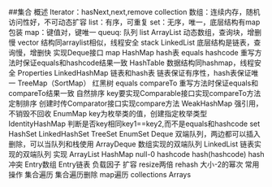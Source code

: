 ##集合
	概述
		Iterator：hasNext,next,remove
		collection
		数组：连续内存，随机访问性好，不可动态扩容
		list：有序，可重复
		set：无序，唯一，底层结构有map包装
		map：键值对，键唯一
		queuq: 队列
	list
		ArrayList
			动态数组，查询块，增删慢
		vector
			结构同arraylist相似，线程安全
			stack
		LinkedList
			底层结构是链表，查询慢，增删快
			实现Deque接口
	map
		HashMap
			hash表
			equals hashcode
			重写方法时保证equals和hashcode结果一致
		HashTable
			数据结构同hashmap，线程安全
			Properties
		LinkedHashMap
			链表和hash表
			链表保证有序性，hash表保证唯一
		TreeMap（SortMap）
			红黑树
			equals compareTo 重写方法时保证equals和compareTo结果一致
			自然排序
				key要实现Comparable接口实现compareTo方法
			定制排序
				创建时传Comparator接口实现compare方法
		WeakHashMap
			强引用，不销毁不回收
		EnumMap
			key为枚举类的值，创建指定枚举类型
		IdentityHashMap
			判断是否key相同key1==key2,而不是equals和hashcode
	set
		HashSet
		LinkedHashSet
		TreeSet
		EnumSet
	Deque
		双端队列，两边都可以插入删除，可以当队列和栈使用
		ArrayDeque
			数组实现的双端队列
		LinkedList
			链表实现的双端队列
	实现
		ArrayList
		HashMap
			null-0
			hashcode hash(hashcode) hash冲突
			Entry数组 Entry链表
			负载因子 扩容 resize两倍 rehash
			大小-2的幂次
	常用操作
		集合遍历
		集合遍历删除
		map遍历
		collections
		Arrays